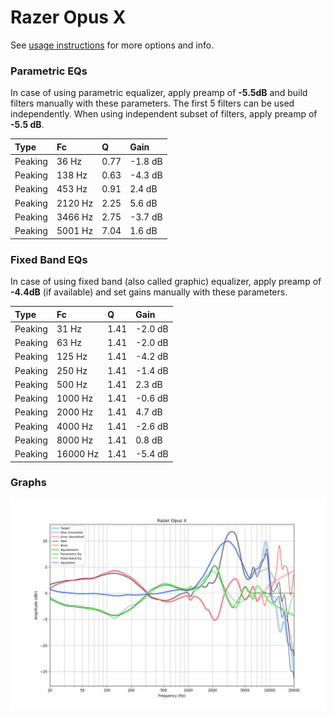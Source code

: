 # Razer Opus X
See [usage instructions](https://github.com/jaakkopasanen/AutoEq#usage) for more options and info.

### Parametric EQs
In case of using parametric equalizer, apply preamp of **-5.5dB** and build filters manually
with these parameters. The first 5 filters can be used independently.
When using independent subset of filters, apply preamp of **-5.5 dB**.

| Type    | Fc      |    Q | Gain    |
|:--------|:--------|:-----|:--------|
| Peaking | 36 Hz   | 0.77 | -1.8 dB |
| Peaking | 138 Hz  | 0.63 | -4.3 dB |
| Peaking | 453 Hz  | 0.91 | 2.4 dB  |
| Peaking | 2120 Hz | 2.25 | 5.6 dB  |
| Peaking | 3466 Hz | 2.75 | -3.7 dB |
| Peaking | 5001 Hz | 7.04 | 1.6 dB  |

### Fixed Band EQs
In case of using fixed band (also called graphic) equalizer, apply preamp of **-4.4dB**
(if available) and set gains manually with these parameters.

| Type    | Fc       |    Q | Gain    |
|:--------|:---------|:-----|:--------|
| Peaking | 31 Hz    | 1.41 | -2.0 dB |
| Peaking | 63 Hz    | 1.41 | -2.0 dB |
| Peaking | 125 Hz   | 1.41 | -4.2 dB |
| Peaking | 250 Hz   | 1.41 | -1.4 dB |
| Peaking | 500 Hz   | 1.41 | 2.3 dB  |
| Peaking | 1000 Hz  | 1.41 | -0.6 dB |
| Peaking | 2000 Hz  | 1.41 | 4.7 dB  |
| Peaking | 4000 Hz  | 1.41 | -2.6 dB |
| Peaking | 8000 Hz  | 1.41 | 0.8 dB  |
| Peaking | 16000 Hz | 1.41 | -5.4 dB |

### Graphs
![](./Razer%20Opus%20X.png)